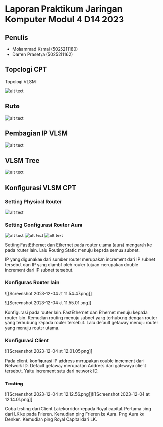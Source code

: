 



# Laporan Praktikum Jaringan Komputer Modul 4 D14 2023 

## Penulis

- Mohammad Kamal (5025211180)
- Darren Prasetya (5025211162)

## Topologi CPT 
Topologi VLSM

![alt text](images/topo.png)

## Rute 



 
![alt text](images/aa.png)



## Pembagian IP VLSM
  
![alt text](images/ab.png)


## VLSM Tree

![alt text](images/Tree2.png)





## Konfigurasi VLSM CPT

### Setting Physical Router
![alt text](images/ac.png)

### Setting Configurasi Router Aura 
![alt text](images/ad.png)
![alt text](images/ae.png)
![alt text](images/af.png)


Setting FastEthernet dan Ethernet pada router utama (aura) mengarah ke pada router lain. 
Lalu Routing Static menuju kepada semua subnet.

IP yang digunakan  dari sumber router merupakan increment dari IP subnet tersebut dan IP yang diambil oleh router tujuan merupakan double increment dari IP subnet tersebut.


### Konfiguras Router lain
![[Screenshot 2023-12-04 at 11.54.47.png]]


![[Screenshot 2023-12-04 at 11.55.01.png]]

Konfigurasi pada router lain. FastEthernet dan Ethernet menuju kepada router lain. Kemudian routing menuju subnet yang terhubung dengan router yang terhubung kepada router tersebut. 
Lalu default getaway menuju router yang menuju router utama.



### Konfigurasi Client

![[Screenshot 2023-12-04 at 12.01.05.png]]

Pada client, konfigurasi IP address merupakan double increment dari Network ID. Default getaway merupakan Address dari gatewaya client tersebut. Yaitu increment satu dari network ID.



### Testing

![[Screenshot 2023-12-04 at 12.12.56.png]]![[Screenshot 2023-12-04 at 12.14.01.png]]

Coba testing dari Client Lakekorridor kepada Royal capital. Pertama ping dari LK ke pada Frieren. Kemudian ping Frieren ke Aura. Ping Aura ke Denken. Kemudian ping Royal Capital dari LK. 

